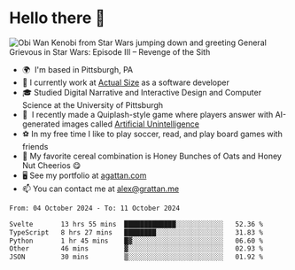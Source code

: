 <!--
**GameDog9988/GameDog9988** is a ✨ _special_ ✨ repository because its `README.md` (this file) appears on your GitHub profile.

Here are some ideas to get you started:

- 🔭 I’m currently working on ...
- 🌱 I’m currently learning ...
- 👯 I’m looking to collaborate on ...
- 🤔 I’m looking for help with ...
- 💬 Ask me about ...
- 📫 How to reach me: ...
- 😄 Pronouns: ...
- ⚡ Fun fact: ...
-->



Hello there 👋
==================================

![Obi Wan Kenobi from Star Wars jumping down and greeting General Grievous in Star Wars: Episode III – Revenge of the Sith](https://github.com/agrattan0820/agrattan0820/assets/51346343/689e56eb-29be-46a5-a079-28ea727b5f7e)


- 🌍  I'm based in Pittsburgh, PA
- 🔭  I currently work at [Actual Size](https://actualsize.com/) as a software developer
- 🎓  Studied Digital Narrative and Interactive Design and Computer Science at the University of Pittsburgh
- 👾  I recently made a Quiplash-style game where players answer with AI-generated images called [Artificial Unintelligence](https://github.com/agrattan0820/artificial-unintelligence)
- ⚽  In my free time I like to play soccer, read, and play board games with friends
- 🥣  My favorite cereal combination is Honey Bunches of Oats and Honey Nut Cheerios 😋
- 🖥️  See my portfolio at [agattan.com](http://agrattan.com/)
- 📫  You can contact me at [alex@grattan.me](mailto:alex@grattan.me)

<!--START_SECTION:waka-->

```txt
From: 04 October 2024 - To: 11 October 2024

Svelte       13 hrs 55 mins  █████████████░░░░░░░░░░░░   52.36 %
TypeScript   8 hrs 27 mins   ████████░░░░░░░░░░░░░░░░░   31.83 %
Python       1 hr 45 mins    █▓░░░░░░░░░░░░░░░░░░░░░░░   06.60 %
Other        46 mins         ▓░░░░░░░░░░░░░░░░░░░░░░░░   02.93 %
JSON         30 mins         ▒░░░░░░░░░░░░░░░░░░░░░░░░   01.92 %
```

<!--END_SECTION:waka-->
